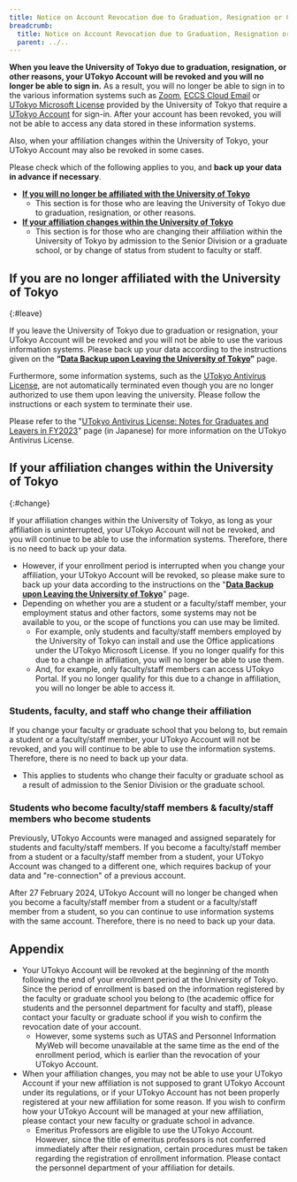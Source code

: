 ```yaml
---
title: Notice on Account Revocation due to Graduation, Resignation or Change of Affiliation
breadcrumb:
  title: Notice on Account Revocation due to Graduation, Resignation or Change of Affiliation
  parent: ../..
---
```


**When you leave the University of Tokyo due to graduation, resignation, or other reasons, your UTokyo Account will be revoked and you will no longer be able to sign in.** As a result, you will no longer be able to sign in to the various information systems such as [Zoom](/en/zoom/), [ECCS Cloud Email](/en/google/) or [UTokyo Microsoft License](/en/microsoft/) provided by the University of Tokyo that require a [UTokyo Account](/en/utokyo_account/) for sign-in. After your account has been revoked, you will not be able to access any data stored in these information systems.

Also, when your affiliation changes within the University of Tokyo, your UTokyo Account may also be revoked in some cases.

Please check which of the following applies to you, and **back up your data in advance if necessary**.

- **[If you will no longer be affiliated with the University of Tokyo](#leave)**
    - This section is for those who are leaving the University of Tokyo due to graduation, resignation, or other reasons.
- **[If your affiliation changes within the University of Tokyo](#change)**
    - This section is for those who are changing their affiliation within the University of Tokyo by admission to the Senior Division or a graduate school, or by change of status from student to faculty or staff.

## If you are no longer affiliated with the University of Tokyo
{:#leave}

If you leave the University of Tokyo due to graduation or resignation, your UTokyo Account will be revoked and you will not be able to use the various information systems. Please back up your data according to the instructions given on the **“[Data Backup upon Leaving the University of Tokyo](backup)”** page.

Furthermore, some information systems, such as the [UTokyo Antivirus License](/antivirus/), are not automatically terminated even though you are no longer authorized to use them upon leaving the university. Please follow the instructions or each system to terminate their use.

Please refer to the "[UTokyo Antivirus License: Notes for Graduates and Leavers in FY2023](https://univtokyo.sharepoint.com/:u:/s/antivirus/EWHWpO6rbANMnCDH3xtWQjcBtgwnBZ4G9KgIei0VlVSxtA)" page (in Japanese) for more information on the UTokyo Antivirus License.

## If your affiliation changes within the University of Tokyo
{:#change}

If your affiliation changes within the University of Tokyo, as long as your affiliation is uninterrupted, your UTokyo Account will not be revoked, and you will continue to be able to use the information systems. Therefore, there is no need to back up your data.

- However, if your enrollment period is interrupted when you change your affiliation, your UTokyo Account will be revoked, so please make sure to back up your data according to the instructions on the "**[Data Backup upon Leaving the University of Tokyo](backup)**" page.
- Depending on whether you are a student or a faculty/staff member, your employment status and other factors, some systems may not be available to you, or the scope of functions you can use may be limited.
    - For example, only students and faculty/staff members employed by the University of Tokyo can install and use the Office applications under the UTokyo Microsoft License. If you no longer qualify for this due to a change in affiliation, you will no longer be able to use them.
    - And, for example, only faculty/staff members can access UTokyo Portal. If you no longer qualify for this due to a change in affiliation, you will no longer be able to access it.

### Students, faculty, and staff who change their affiliation 

If you change your faculty or graduate school that you belong to, but remain a student or a faculty/staff member, your UTokyo Account will not be revoked, and you will continue to be able to use the information systems. Therefore, there is no need to back up your data.

- This applies to students who change their faculty or graduate school as a result of admission to the Senior Division or the graduate school.


### Students who become faculty/staff members & faculty/staff members who become students

Previously, UTokyo Accounts were managed and assigned separately for students and faculty/staff members. If you become a faculty/staff member from a student or a faculty/staff member from a student, your UTokyo Account was changed to a different one, which requires backup of your data and "re-connection" of a previous account.

After 27 February 2024, UTokyo Account will no longer be changed when you become a faculty/staff member from a student or a faculty/staff member from a student, so you can continue to use information systems with the same account. Therefore, there is no need to back up your data.

## Appendix

- Your UTokyo Account will be revoked at the beginning of the month following the end of your enrollment period at the University of Tokyo. Since the period of enrollment is based on the information registered by the faculty or graduate school you belong to (the academic office for students and the personnel department for faculty and staff), please contact your faculty or graduate school if you wish to confirm the revocation date of your account.
    - However, some systems such as UTAS and Personnel Information MyWeb will become unavailable at the same time as the end of the enrollment period, which is earlier than the revocation of your UTokyo Account.
- When your affiliation changes, you may not be able to use your UTokyo Account if your new affiliation is not supposed to grant UTokyo Account under its regulations, or if your UTokyo Account has not been properly registered at your new affiliation for some reason. If you wish to confirm how your UTokyo Account will be managed at your new affiliation, please contact your new faculty or graduate school in advance.
    - Emeritus Professors are eligible to use the UTokyo Account. However, since the title of emeritus professors is not conferred immediately after their resignation, certain procedures must be taken regarding the registration of enrollment information. Please contact the personnel department of your affiliation for details.
